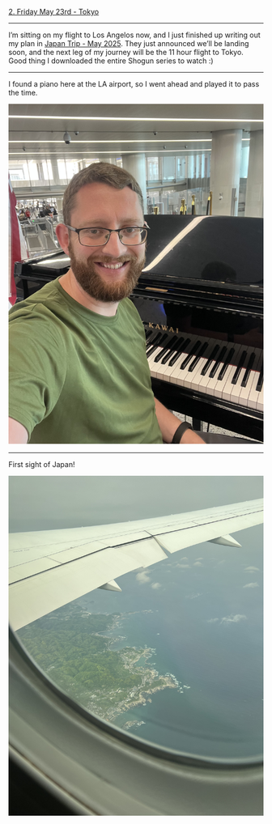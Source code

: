 [2. Friday May 23rd - Tokyo](2.%20Friday%20May%2023rd%20-%20Tokyo.md)

---

I’m sitting on my flight to Los Angelos now, and I just finished up writing out my plan in [Japan Trip - May 2025](Japan%20Trip%20-%20May%202025). They just announced we’ll be landing soon, and the next leg of my journey will be the 11 hour flight to Tokyo. Good thing I downloaded the entire Shogun series to watch :) 
 
---

I found a piano here at the LA airport, so I went ahead and played it to pass the time.


![](../../images/IMG_9133.jpeg)

---

First sight of Japan!

![](../../images/IMG_9142.jpeg)